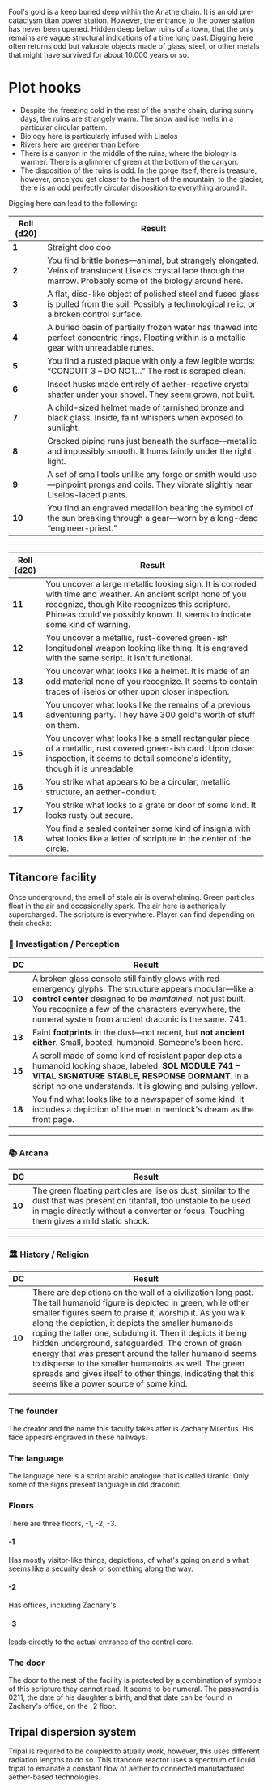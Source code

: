Fool's gold is a keep buried deep within the Anathe chain. It is an old pre-cataclysm titan power station. However, the entrance to the power station has never been opened. Hidden deep below ruins of a town, that the only remains are vague structural indications of a time long past. Digging here often returns odd but valuable objects made of glass, steel, or other metals that might have survived for about 10.000 years or so. 

# Plot hooks
- Despite the freezing cold in the rest of the anathe chain, during sunny days, the ruins are strangely warm. The snow and ice melts in a particular circular pattern. 
- Biology here is particularly infused with Liselos
- Rivers here are greener than before
- There is a canyon in the middle of the ruins, where the biology is warmer. There is a glimmer of green at the bottom of the canyon. 
- The disposition of the ruins is odd. In the gorge itself, there is treasure, however, once you get closer to the heart of the mountain, to the glacier, there is an odd perfectly circular disposition to everything around it. 

Digging here can lead to the following: 

| Roll (d20) | Result                                                                                                                                                          |
| ---------- | --------------------------------------------------------------------------------------------------------------------------------------------------------------- |
| **1**      | Straight doo doo                                                                                                                                                |
| **2**      | You find brittle bones—animal, but strangely elongated. Veins of translucent Liselos crystal lace through the marrow. Probably some of the biology around here. |
| **3**      | A flat, disc-like object of polished steel and fused glass is pulled from the soil. Possibly a technological relic, or a broken control surface.                |
| **4**      | A buried basin of partially frozen water has thawed into perfect concentric rings. Floating within is a metallic gear with unreadable runes.                    |
| **5**      | You find a rusted plaque with only a few legible words: “CONDUIT 3 – DO NOT…” The rest is scraped clean.                                                        |
| **6**      | Insect husks made entirely of aether-reactive crystal shatter under your shovel. They seem grown, not built.                                                    |
| **7**      | A child-sized helmet made of tarnished bronze and black glass. Inside, faint whispers when exposed to sunlight.                                                 |
| **8**      | Cracked piping runs just beneath the surface—metallic and impossibly smooth. It hums faintly under the right light.                                             |
| **9**      | A set of small tools unlike any forge or smith would use—pinpoint prongs and coils. They vibrate slightly near Liselos-laced plants.                            |
| **10**     | You find an engraved medallion bearing the symbol of the sun breaking through a gear—worn by a long-dead “engineer-priest.”                                     |

---

| Roll (d20) | Result                                                                                                                                                                                                                                       |
| ---------- | -------------------------------------------------------------------------------------------------------------------------------------------------------------------------------------------------------------------------------------------- |
| **11**     | You uncover a large metallic looking sign. It is corroded with time and weather. An ancient script none of you recognize, though Kite recognizes this scripture. Phineas could've possibly known. It seems to indicate some kind of warning. |
| **12**     | You uncover a metallic, rust-covered green-ish longitudonal weapon looking like thing. It is engraved with the same script. It isn't functional.                                                                                             |
| **13**     | You uncover what looks like a helmet. It is made of an odd material none of you recognize. It seems to contain traces of liselos or other upon closer inspection.                                                                            |
| **14**     | You uncover what looks like the remains of a previous adventuring party. They have 300 gold's worth of stuff on them.                                                                                                                        |
| **15**     | You uncover what looks like a small rectangular piece of a metallic, rust covered green-ish card. Upon closer inspection, it seems to detail someone's identity, though it is unreadable.                                                    |
| **16**     | You strike what appears to be a circular, metallic structure, an aether-conduit.                                                                                                                                                             |
| **17**     | You strike what looks to a grate or door of some kind. It looks rusty but secure.                                                                                                                                                            |
| **18**     | You find a sealed container some kind of insignia with what looks like a letter of scripture in the center of the circle.                                                                                                                    |
## Titancore facility

Once underground, the smell of stale air is overwhelming. Green particles float in the air and occasionally spark. The air here is aetherically supercharged. The scripture is everywhere. Player can find depending on their checks: 

### 📜 Investigation / Perception

| DC     | Result                                                                                                                                                                                                                                                                                   |
| ------ | ---------------------------------------------------------------------------------------------------------------------------------------------------------------------------------------------------------------------------------------------------------------------------------------- |
| **10** | A broken glass console still faintly glows with red emergency glyphs. The structure appears modular—like a **control center** designed to be _maintained_, not just built. You recognize a few of the characters everywhere, the numeral system from ancient draconic is the same. 741.  |
| **13** | Faint **footprints** in the dust—not recent, but **not ancient either**. Small, booted, humanoid. Someone’s been here.                                                                                                                                                                   |
| **15** | A scroll made of some kind of resistant paper depicts a humanoid looking shape, labeled: **SOL MODULE 741 – VITAL SIGNATURE STABLE, RESPONSE DORMANT.** in a script no one understands. It is glowing and pulsing yellow.                                                                |
| **18** | You find what looks like to a newspaper of some kind. It includes a depiction of the man in hemlock's dream as the front page.                                                                                                                                                           |

---

### 📚 Arcana

| DC     | Result                                                                                                                                                                                                             |
| ------ | ------------------------------------------------------------------------------------------------------------------------------------------------------------------------------------------------------------------ |
| **10** | The green floating particles are liselos dust, similar to the dust that was present on titanfall, too unstable to be used in magic directly without a converter or focus. Touching them gives a mild static shock. |


---

### 🏛️ History / Religion

| DC     | Result                                                                                                                                                                                                                                                                                                                                                                                                                                                                                                                                                                             |
| ------ | ---------------------------------------------------------------------------------------------------------------------------------------------------------------------------------------------------------------------------------------------------------------------------------------------------------------------------------------------------------------------------------------------------------------------------------------------------------------------------------------------------------------------------------------------------------------------------------- |
| **10** | There are depictions on the wall of a civilization long past. The tall humanoid figure is depicted in green, while other smaller figures seem to praise it, worship it. As you walk along the depiction, it depicts the smaller humanoids roping the taller one, subduing it. Then it depicts it being hidden underground, safeguarded. The crown of green energy that was present around the taller humanoid seems to disperse to the smaller humanoids as well. The green spreads and gives itself to other things, indicating that this seems like a power source of some kind. |
|        |                                                                                                                                                                                                                                                                                                                                                                                                                                                                                                                                                                                    |
### The founder
The creator and the name this faculty takes after is Zachary Milentus. His face appears engraved in these hallways.
### The language
The language here is a script arabic analogue that is called Uranic. Only some of the signs present language in old draconic. 

### Floors
There are three floors, -1, -2, -3. 
#### -1 
Has mostly visitor-like things, depictions, of what's going on and a what seems like a security desk or something along the way. 
#### -2
Has offices, including Zachary's
#### -3 
leads directly to the actual entrance of the central core. 
### The door
The door to the nest of the facility is protected by a combination of symbols of this scripture they cannot read. It seems to be numeral. The password is 0211, the date of his daughter's birth, and that date can be found in Zachary's office, on the -2 floor.


## Tripal dispersion system
Tripal is required to be coupled to atually work, however, this uses different radiation lengths to do so. This titancore reactor uses a spectrum of liquid tripal to emanate a constant flow of aether to connected manufactured aether-based technologies. 